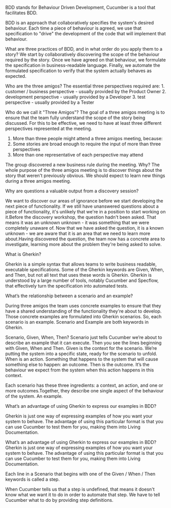 BDD stands for Behaviour Driven Development, Cucumber is a tool that facilitates BDD.

BDD is an approach that collaboratively specifies the system's desired behaviour. Each time a piece of behaviour is agreed, we use that specification to "drive" the development 
of the code that will implement that behaviour.


What are three practices of BDD, and in what order do you apply them to a story?
We start by collaboratively discovering the scope of the behaviour required by the story. Once we have agreed on that behaviour, we formulate the specification in business-readable language. 
Finally, we automate the formulated specification to verify that the system actually behaves as expected.


Who are the three amigos?
The essential three perspectives required are:
    1. customer / business perspective - usually provided by the Product Owner
    2. development perspective - usually provided by a Developer
    3. test perspective - usually provided by a Tester


Who do we call it "Three Amigos"?
The goal of a three amigos meeting is to ensure that the team fully understand the scope of the story being discussed. For this to be effective, we need to have at least three different 
perspectives represented at the meeting.

1. More than three people might attend a three amigos meeting, because:
2. Some stories are broad enough to require the input of more than three perspectives
3. More than one representative of each perspective may attend


The group discovered a new business rule during the meeting. Why?
The whole purpose of the three amigos meeting is to discover things about the story that weren't previously obvious. We should expect to learn new things during a three amigos meeting.


Why are questions a valuable output from a discovery session?

We want to discover our areas of ignorance before we start developing the next piece of functionality. If we still have unanswered questions about a piece of functionality, it's unlikely 
that we're in a position to start working on it.Before the discovery workshop, the question hadn't been asked. That means it was an unknown unknown - it was something that we were 
completely unaware of. Now that we have asked the question, it is a known unknown - we are aware that it is an area that we need to learn more about.Having discovered the question, the 
team now has a concrete area to investigate, learning more about the problem they're being asked to solve.


What is Gherkin?

Gherkin is a simple syntax that allows teams to write business readable, executable specifications. Some of the Gherkin keywords are Given, When, and Then, but not all text that uses these
words is Gherkin. Gherkin is understood by a large number of tools, notably Cucumber and Specflow, that effectively turn the specification into automated tests.


What’s the relationship between a scenario and an example?

During three amigos the team uses concrete examples to ensure that they have a shared understanding of the functionality they're about to develop. Those concrete examples are formulated into
Gherkin scenarios. So, each scenario is an example. Scenario and Example are both keywords in Gherkin.


Scenario, Given, When, Then?
Scenario just tells Cucumber we’re about to describe an example that it can execute. Then you see the lines beginning with Given, When and Then.
Given is the context for the scenario. We’re putting the system into a specific state, ready for the scenario to unfold.
When is an action. Something that happens to the system that will cause something else to happen: an outcome.
Then is the outcome. It’s the behaviour we expect from the system when this action happens in this context.

Each scenario has these three ingredients: a context, an action, and one or more outcomes.Together, they describe one single aspect of the behaviour of the system. An example.


What’s an advantage of using Gherkin to express our examples in BDD?

Gherkin is just one way of expressing examples of how you want your system to behave. The advantage of using this particular format is that you can use Cucumber to test them for you,
making them into Living Documentation.


What’s an advantage of using Gherkin to express our examples in BDD?
Gherkin is just one way of expressing examples of how you want your system to behave. The advantage of using this particular format is that you can use Cucumber to test them for you, 
making them into Living Documentation.


Each line in a Scenario that begins with one of the Given / When / Then keywords is called a step.

When Cucumber tells us that a step is undefined, that means it doesn't know what we want it to do in order to automate that step. We have to tell Cucumber what to do by
providing step definitions.






